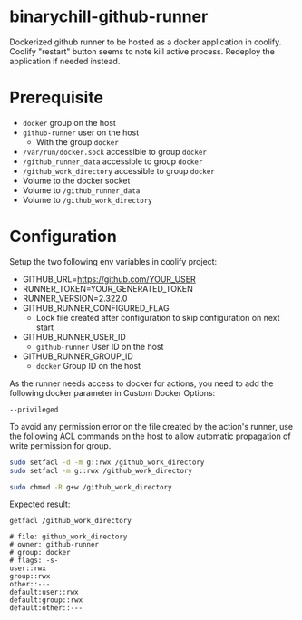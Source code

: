 # binarychill-github-runner
Dockerized github runner to be hosted as a docker application in coolify.
Coolify "restart" button seems to note kill active process. Redeploy the application if needed instead.

# Prerequisite
- `docker` group on the host
- `github-runner` user on the host
  - With the group `docker`
- `/var/run/docker.sock` accessible to group `docker`
- `/github_runner_data` accessible to group `docker`
- `/github_work_directory` accessible to group `docker`
- Volume to the docker socket
- Volume to `/github_runner_data`
- Volume to `/github_work_directory`

# Configuration
Setup the two following env variables in coolify project:
- GITHUB_URL=https://github.com/YOUR_USER
- RUNNER_TOKEN=YOUR_GENERATED_TOKEN
- RUNNER_VERSION=2.322.0
- GITHUB_RUNNER_CONFIGURED_FLAG
  - Lock file created after configuration to skip configuration on next start
- GITHUB_RUNNER_USER_ID
  - `github-runner` User ID on the host
- GITHUB_RUNNER_GROUP_ID
  - `docker` Group ID on the host

As the runner needs access to docker for actions, you need to add the following docker parameter in Custom Docker Options:
```
--privileged
```

To avoid any permission error on the file created by the action's runner, use the following ACL commands on the host to allow automatic propagation of write permission for group.
```sh
sudo setfacl -d -m g::rwx /github_work_directory
sudo setfacl -m g::rwx /github_work_directory

sudo chmod -R g+w /github_work_directory
```
Expected result:
```
getfacl /github_work_directory

# file: github_work_directory
# owner: github-runner
# group: docker
# flags: -s-
user::rwx
group::rwx
other::---
default:user::rwx
default:group::rwx
default:other::---
```
